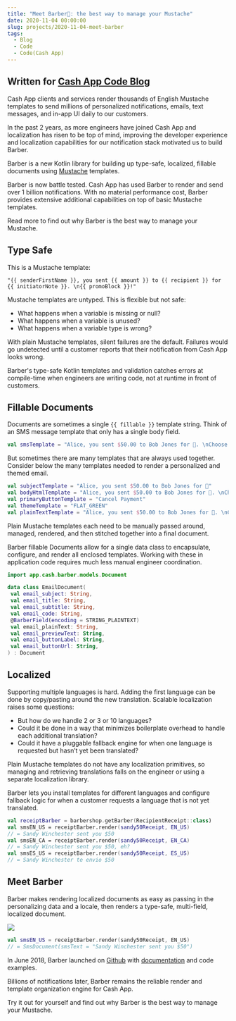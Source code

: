 ```yaml
---
title: "Meet Barber💈: the best way to manage your Mustache"
date: 2020-11-04 00:00:00
slug: projects/2020-11-04-meet-barber
tags:
  - Blog
  - Code
  - Code(Cash App)
---
```


## Written for [Cash App Code Blog](https://cashapp.github.io/2020-11-04/meet-barber)

Cash App clients and services render thousands of English Mustache templates to send millions of personalized notifications, emails, text messages, and in-app UI daily to our customers.

In the past 2 years, as more engineers have joined Cash App and localization has risen to be top of mind, improving the developer experience and localization capabilities for our notification stack motivated us to build Barber.

Barber is a new Kotlin library for building up type-safe, localized, fillable documents using [Mustache](https://mustache.github.io/) templates.

Barber is now battle tested. Cash App has used Barber to render and send over 1 billion notifications. With no material performance cost, Barber provides extensive additional capabilities on top of basic Mustache templates.

Read more to find out why Barber is the best way to manage your Mustache.

## Type Safe

This is a Mustache template:

```
"{{ senderFirstName }}, you sent {{ amount }} to {{ recipient }} for {{ initiatorNote }}. \n{{ promoBlock }}!"
```

Mustache templates are untyped. This is flexible but not safe:

- What happens when a variable is missing or null?
- What happens when a variable is unused?
- What happens when a variable type is wrong?

With plain Mustache templates, silent failures are the default. Failures would go undetected until a customer reports that their notification from Cash App looks wrong.

Barber's type-safe Kotlin templates and validation catches errors at compile-time when engineers are writing code, not at runtime in front of customers.

## Fillable Documents

Documents are sometimes a single `{{ fillable }}` template string. Think of an SMS message template that only has a single body field.

```kotlin
val smsTemplate = "Alice, you sent $50.00 to Bob Jones for 🌯. \nChoose a Boost on the Cash App!"
```

But sometimes there are many templates that are always used together.
Consider below the many templates needed to render a personalized and themed email.

```kotlin
val subjectTemplate = "Alice, you sent $50.00 to Bob Jones for 🌯"
val bodyHtmlTemplate = "Alice, you sent $50.00 to Bob Jones for 🌯. \nChoose a Boost on the Cash App!"
val primaryButtonTemplate = "Cancel Payment"
val themeTemplate = "FLAT_GREEN"
val plainTextTemplate = "Alice, you sent $50.00 to Bob Jones for 🌯. \nChoose a Boost on the Cash App!"
```

Plain Mustache templates each need to be manually passed around, managed, rendered, and then stitched together into a final document.

Barber fillable Documents allow for a single data class to encapsulate, configure, and render all enclosed templates. Working with these in application code requires much less manual engineer coordination.

```kotlin
import app.cash.barber.models.Document

data class EmailDocument(
 val email_subject: String,
 val email_title: String,
 val email_subtitle: String,
 val email_code: String,
 @BarberField(encoding = STRING_PLAINTEXT)
 val email_plainText: String,
 val email_previewText: String,
 val email_buttonLabel: String,
 val email_buttonUrl: String,
) : Document
```

## Localized

Supporting multiple languages is hard. Adding the first language can be done by copy/pasting around the new translation. Scalable localization raises some questions:

- But how do we handle 2 or 3 or 10 languages?
- Could it be done in a way that minimizes boilerplate overhead to handle each additional translation?
- Could it have a pluggable fallback engine for when one language is requested but hasn’t yet been translated?

Plain Mustache templates do not have any localization primitives, so managing and retrieving translations falls on the engineer or using a separate localization library.

Barber lets you install templates for different languages and configure fallback logic for when a customer requests a language that is not yet translated.

```kotlin
val receiptBarber = barbershop.getBarber(RecipientReceipt::class)
val smsEN_US = receiptBarber.render(sandy50Receipt, EN_US)
// = Sandy Winchester sent you $50
val smsEN_CA = receiptBarber.render(sandy50Receipt, EN_CA)
// = Sandy Winchester sent you $50, eh?
val smsES_US = receiptBarber.render(sandy50Receipt, ES_US)
// = Sandy Winchester te envio $50
```

## Meet Barber

Barber makes rendering localized documents as easy as passing in the personalizing data and a locale, then renders a type-safe, multi-field, localized document.

![](./barber-components.png)

```kotlin
val smsEN_US = receiptBarber.render(sandy50Receipt, EN_US)
// = SmsDocument(smsText = "Sandy Winchester sent you $50")
```

In June 2018, Barber launched on [Github](https://github.com/cashapp/barber) with [documentation](https://cashapp.github.io/barber/) and code examples.

Billions of notifications later, Barber remains the reliable render and template organization engine for Cash App.

Try it out for yourself and find out why Barber is the best way to manage your Mustache.
